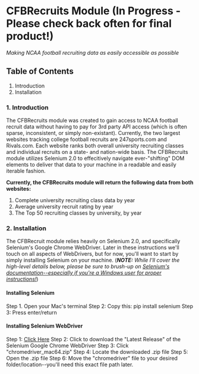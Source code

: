 # CFBRecruits Module (In Progress - Please check back often for final product!)

*Making NCAA football recruiting data as easily accessible as possible*

## Table of Contents

1. Introduction
2. Installation

### 1. Introduction

The CFBRecruits module was created to gain access to NCAA football recruit data without having to pay for 3rd party API access (which is often sparse, inconsistent, or simply non-existant). Currently, the two largest websites tracking college football recruits are 247sports.com and Rivals.com. Each website ranks both overall university recruiting classes and individual recruits on a state- and nation-wide basis. The CFBRecruits module utilizes Selenium 2.0 to effecitively navigate ever-"shifting" DOM elements to deliver that data to your machine in a readable and easily iterable fashion.

**Currently, the CFBRecruits module will return the following data from both websites:**

1. Complete university recruiting class data by year
2. Average university recruit rating by year
3. The Top 50 recruiting classes by university, by year

### 2. Installation

The CFBRecruit module relies heavily on Selenium 2.0, and specifically Selenium's Google Chrome WebDriver. Later in these instructions we'll touch on all aspects of WebDrivers, but for now, you'll want to start by simply installing Selenium on your machine. (***NOTE:*** *While I'll cover the high-level details below, please be sure to brush-up on [Selenium's documentation--especially if you're a Windows user for proper instructions!](https://selenium-python.readthedocs.io/installation.html)*)

#### Installing Selenium

Step 1. Open your Mac's terminal
Step 2: Copy this: pip install selenium
Step 3: Press enter/return

#### Installing Selenium WebDriver

Step 1: [Click Here](https://sites.google.com/a/chromium.org/chromedriver/downloads)
Step 2: Click to download the "Latest Release" of the Selenium Google Chrome WebDriver
Step 3: Click "chromedriver_mac64.zip"
Step 4: Locate the downloaded .zip file
Step 5: Open the .zip file
Step 6: Move the "chromedriver" file to your desired folder/location--you'll need this exact file path later.

